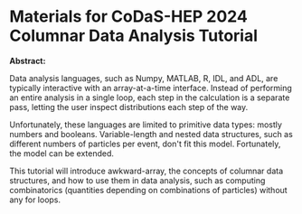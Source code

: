 # Materials for CoDaS-HEP 2024 Columnar Data Analysis Tutorial


<!-- This repository contains the lecture notebooks and workbook used for [columnar data analysis](https://indico.cern.ch/event/1151367/timetable/#41-columnar-data-analysis), presented at CoDaS-HEP at 13:30pm on July 20, 2023 by Jim Pivarski and Ioana Ifrim.

Workbook Live WebAssymbly (Pyodide + JupyterLite) instance: https://ioanaif.github.io/columnar-data-analysis-codas-hep-2023/lab/index.html
-->

**Abstract:**

Data analysis languages, such as Numpy, MATLAB, R, IDL, and ADL, are typically interactive with an array-at-a-time interface. Instead of performing an entire analysis in a single loop, each step in the calculation is a separate pass, letting the user inspect distributions each step of the way.

Unfortunately, these languages are limited to primitive data types: mostly numbers and booleans. Variable-length and nested data structures, such as different numbers of particles per event, don't fit this model. Fortunately, the model can be extended.

This tutorial will introduce awkward-array, the concepts of columnar data structures, and how to use them in data analysis, such as computing combinatorics (quantities depending on combinations of particles) without any for loops.



<!--
## How to participate 


You don't need to install anything on your computer to participate; You can run the workbook notebook in your browser with JupyterLite:

https://ioanaif.github.io/columnar-data-analysis-codas-hep-2023/lab/index.html


### Running all the notebooks on your personal computer

If you want to install and run the notebooks on your computer (including the lecture notebooks), you can do so by following these steps:


#### 1. Clone the repository

First clone this repository to your local machine via:

```
git clone https://github.com/ioanaif/columnar-data-analysis-codas-hep-2023.git
```

#### 2. Download conda (if you haven't already)

If you do not already have the conda package manager installed, please follow the instructions [here](https://docs.conda.io/en/latest/miniconda.html).



#### 3. Create a conda environment

Navigate to the  ``columnar-data-analysis-codas-hep-2023`` directory and create a new conda environment with the required
packages via:

```terminal
cd columnar-data-analysis-codas-hep-2023
conda env create --file environment.yml
```

This will create a new conda environment named "columnar-data-analysis-codas-hep-2023".

#### 4. Activate the environment

Next, activate the environment:

```
conda activate columnar-data-analysis-codas-hep-2023
```

#### 5. Launch JupyterLab

Finally, launch JupyterLab with:

```
jupyter lab
```
-->
